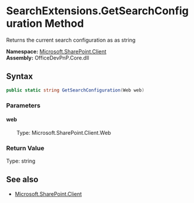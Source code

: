# SearchExtensions.GetSearchConfiguration Method  
Returns the current search configuration as as string  

**Namespace:** [Microsoft.SharePoint.Client](Microsoft.SharePoint.Client.md)  
**Assembly:** OfficeDevPnP.Core.dll  
## Syntax
```C#
public static string GetSearchConfiguration(Web web)
```
### Parameters
#### web  
&emsp;&emsp;Type: Microsoft.SharePoint.Client.Web  

### Return Value
Type: string  


## See also
- [Microsoft.SharePoint.Client](Microsoft.SharePoint.Client.md)
